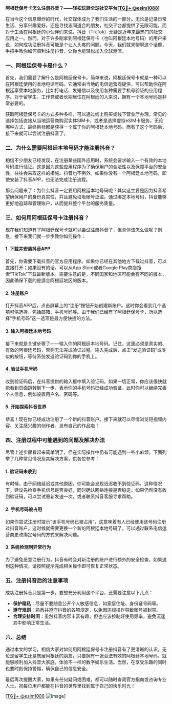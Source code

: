 **阿根廷保号卡怎么注册抖音？——轻松玩转全球社交平台[[TG💪+ @esim1088](https://t.me/s/esim1088)]**

在当今这个信息爆炸的时代，社交媒体成为了我们生活的一部分。无论是记录日常生活、分享兴趣爱好，还是寻找志同道合的朋友，社交平台都提供了无限可能。而对于生活在阿根廷的小伙伴们来说，抖音（TikTok）无疑是近年来最热门的社交应用之一。然而，对于许多刚拿到阿根廷保号卡（也叫阿根廷本地号码）的用户来说，如何成功注册抖音可能是个让人头疼的问题。今天，我们就来聊聊这个话题，手把手教你如何顺利注册抖音，让你也能轻松加入全球潮流。

### 一、阿根廷保号卡是什么？

首先，我们需要了解什么是阿根廷保号卡。简单来说，阿根廷保号卡就是一种可以在阿根廷使用的本地电话号码。它通常由当地的电信运营商提供，可以帮助你在阿根廷享受本地服务，比如打电话、发短信以及使用各种需要手机号验证的应用程序。对于留学生、工作党或者长期居住在阿根廷的人来说，拥有一个本地号码是非常必要的。

获取阿根廷保号卡的方式多种多样，可以通过线上购买或线下营业厅办理。常见的选择包括直接从当地运营商购买实体SIM卡，或者是选择虚拟eSIM卡服务。无论哪种方式，最终目标都是获得一个属于你的阿根廷本地号码。而有了这个号码后，接下来就可以尝试注册抖音了。

### 二、为什么需要阿根廷本地号码才能注册抖音？

相信不少朋友已经发现，在注册某些国外应用时，系统会要求输入一个有效的本地号码进行验证。这是因为这些应用程序为了确保用户的合法性以及保障平台的安全性，往往会采取这样的措施。抖音也不例外。如果你没有一个阿根廷本地号码，即使安装了抖音APP，也无法完成注册流程。

那么问题来了：为什么抖音一定要用阿根廷本地号码呢？其实这主要是因为抖音希望确保用户的身份真实性，并且避免垃圾账号泛滥。通过绑定本地号码，抖音能够更好地追踪和管理账户，从而提升整个平台的服务质量。

### 三、如何用阿根廷保号卡注册抖音？

现在我们知道有了阿根廷保号卡就可以尝试注册抖音了，但具体该怎么做呢？别急，接下来我们就一步步教你如何操作：

#### 1. 下载并安装抖音APP

首先，你需要下载抖音的官方应用程序。如果你已经在其他地方下载过抖音，可以直接打开；如果没有的话，可以从App Store或者Google Play商店搜索“TikTok”下载最新版本。需要注意的是，不同国家和地区可能会有不同的版本，因此确保下载的是适合阿根廷地区的版本。

#### 2. 注册账户

打开抖音APP后，点击屏幕上的“注册”按钮开始创建新账户。这时你会看到几个选项可供选择，包括邮箱、手机号码等。由于我们已经有了阿根廷保号卡，所以选择“手机号码”这一选项是最方便快捷的方法。

#### 3. 输入阿根廷本地号码

接下来就是关键步骤了——输入你的阿根廷本地号码。记住，这里必须是真实的、有效的阿根廷号码，否则无法完成验证过程。输入完成后，点击“发送验证码”或类似的按钮，等待系统发送验证码到你的手机上。

#### 4. 验证手机号码

收到验证码后，在抖音提供的输入框中填入验证码。如果一切正常，你应该很快就能看到页面跳转到下一步，表示你的手机号码已经成功验证。此时你可以继续完善个人信息，例如设置用户名、密码等。

#### 5. 开始探索抖音世界

恭喜！现在你已经成功注册了一个新的抖音账户。接下来就可以尽情浏览短视频内容、关注感兴趣的创作者、发布自己的作品啦！

### 四、注册过程中可能遇到的问题及解决办法

尽管上述步骤看起来简单明了，但在实际操作中仍有可能遇到一些小麻烦。下面列举了几种常见情况及其解决方案，供各位参考：

#### 1. 验证码未收到

有时候，由于网络延迟或其他原因，你可能会发现迟迟收不到验证码。这种情况下，建议先检查手机信号是否良好，同时确认网络连接是否稳定。如果仍然没有收到验证码，可以尝试重新发送一次，或者联系抖音客服寻求帮助。

#### 2. 手机号码被占用

如果你尝试注册时提示“该手机号码已被占用”，这意味着有人已经使用该号码注册过抖音账户。这时候就需要更换一个新的阿根廷本地号码了。可以通过联系电信运营商更改绑定号码的方式来解决问题。

#### 3. 系统检测到异常行为

为了避免恶意注册行为，抖音有时会对新注册的账户进行额外的安全检查。如果遇到这种情况，请按照提示完成相关操作即可恢复正常状态。

### 五、注册抖音后的注意事项

成功注册抖音只是第一步，要想充分利用这个平台，还需要注意以下几点：

- **保护隐私**：尽量不要随意公开个人敏感信息，如家庭住址、身份证号码等。
- **遵守规则**：熟悉并遵守抖音的各项规定，以免因违规操作导致账号被封禁。
- **合理安排时间**：虽然抖音内容丰富有趣，但也应该控制好使用频率，避免沉迷其中影响正常生活。

### 六、总结

通过本文的学习，相信大家对如何用阿根廷保号卡注册抖音有了更清晰的认识。无论是留学生还是旅居阿根廷的朋友，只要拥有一张合法有效的阿根廷本地号码，就能够顺利加入抖音大家庭，体验不一样的数字娱乐生活。当然，在享受乐趣的同时也要时刻保持警惕，确保自己的信息安全。

最后再次提醒大家，如果有任何疑问或困难，都可以随时查阅官方指南或咨询专业人士。祝每位用户都能在抖音的世界里找到属于自己的快乐时光！

[[TG💪+ @esim1088](https://t.me/s/esim1088) ![Image](https://i.postimg.cc/4NQfJmqS/Snipaste-2025-05-13-00-14-12.png)]